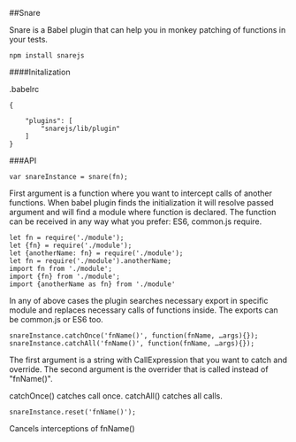 ##Snare

Snare is a Babel plugin that can help you in monkey patching of functions in your tests.


```
npm install snarejs
```


####Initalization

.babelrc 
```
{

	"plugins": [
		"snarejs/lib/plugin"
	]
}
```

###API

```
var snareInstance = snare(fn);
```

First argument is a function where you want to intercept calls of another functions. 
When babel plugin finds the initialization it will resolve passed argument and will find a module where function is declared.
The function can be received in any way what you prefer: ES6, common.js require.

```
let fn = require('./module');
let {fn} = require('./module');
let {anotherName: fn} = require('./module');
let fn = require('./module').anotherName;
import fn from './module';
import {fn} from './module';
import {anotherName as fn} from './module'
```

In any of above cases the plugin searches necessary export in specific module and replaces necessary calls of functions inside.
The exports can be common.js or ES6 too.

```
snareInstance.catchOnce('fnName()', function(fnName, …args){});
snareInstance.catchAll('fnName()', function(fnName, …args){});
```

The first argument is a string with CallExpression that you want to catch and override.
The second argument is the overrider that is called instead of "fnName()".

catchOnce() catches call once. catchAll() catches all calls.

```
snareInstance.reset('fnName()');
```

Cancels interceptions of fnName()
